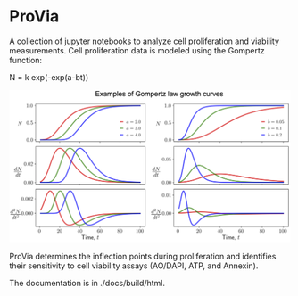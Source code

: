 # ProVia

A collection of jupyter notebooks to analyze cell proliferation and viability measurements. Cell proliferation data is modeled using the Gompertz function:

N = k exp(-exp(a-bt))

<center><img src="./docs/gompertz-demo.png"></center>

ProVia determines the inflection points during proliferation and identifies their sensitivity to cell viability assays (AO/DAPI, ATP, and Annexin).


The documentation is in ./docs/build/html.
